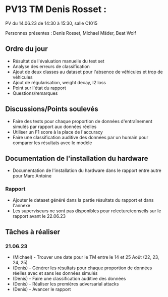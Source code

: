 # PV13 TM Denis Rosset :
PV du 14.06.23 de 14:30 à 15:30, salle C1015

Personnes présentes : Denis Rosset, Michael Mäder, Beat Wolf

## Ordre du jour
- Résultat de l'évaluation manuelle du test set
- Analyse des erreurs de classification
- Ajout de deux classes au dataset pour l'absence de véhicules et trop de véhicules
- Ajout de régularisation, weight decay, l2 loss
- Point sur l'état du rapport
- Questions/remarques

## Discussions/Points soulevés
- Faire des tests pour chaque proportion de données d'entraînement simulés par rapport aux données réelles 
- Utiliser un F1 score à la place de l'accuracy 
- Faire une classification auditive des données par un humain pour comparer les résultats avec le modèle

## Documentation de l'installation du hardware
- Documentation de l'installation du hardware dans le rapport entre autre pour Marc Antoine

### Rapport 
- Ajouter le dataset généré dans la partie résultats du rapport et dans l'annexe
- Les superviseurs ne sont pas disponibles pour relecture/conseils sur le rapport avant le 22.06.23

## Tâches à réaliser
### 21.06.23
- (Michael) - Trouver une date pour le TM entre le 14 et 25 Août (22, 23, 24, 25)
- (Denis) - Générer les résultats pour chaque proportion de données réelles avec et sans les données simulés
- (Denis) - Faire une classification auditive des données
- (Denis) - Réaliser les premières adversarial attacks
- (Denis) - Avancer le rapport
